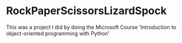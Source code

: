 # RockPaperScissorsLizardSpock
This was a project I did by doing the Microsoft Course  'Introduction to object-oriented programming with Python'

